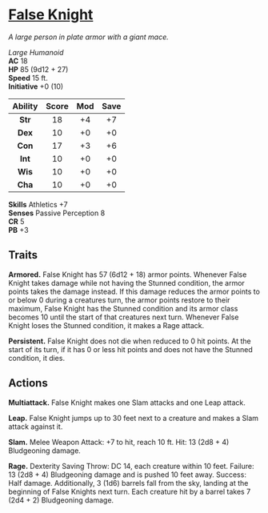 # [False Knight](https://hollowknight.wiki/w/False_Knight)

*A large person in plate armor with a giant mace.*

*Large Humanoid*  
**AC** 18  
**HP** 85 (9d12 + 27)  
**Speed** 15 ft.  
**Initiative** +0 (10)  

| Ability | Score | Mod | Save |
|:-------:|:-----:|:---:|:----:|
| **Str** | 18    | +4  | +7   |
| **Dex** | 10    | +0  | +0   |
| **Con** | 17    | +3  | +6   |
| **Int** | 10    | +0  | +0   |
| **Wis** | 10    | +0  | +0   |
| **Cha** | 10    | +0  | +0   |

**Skills** Athletics +7  
**Senses** Passive Perception 8  
**CR** 5  
**PB** +3  

## Traits

**Armored.** False Knight has 57 (6d12 + 18) armor points. Whenever False Knight takes damage while not having the Stunned condition, the armor points takes the damage instead. If this damage reduces the armor points to or below 0 during a creatures turn, the armor points restore to their maximum, False Knight has the Stunned condition and its armor class becomes 10 until the start of that creatures next turn. Whenever False Knight loses the Stunned condition, it makes a Rage attack.

**Persistent.** False Knight does not die when reduced to 0 hit points. At the start of its turn, if it has 0 or less hit points and does not have the Stunned condition, it dies.

## Actions

**Multiattack.** False Knight makes one Slam attacks and one Leap attack.

**Leap.** False Knight jumps up to 30 feet next to a creature and makes a Slam attack against it.

**Slam.** Melee Weapon Attack: +7 to hit, reach 10 ft. Hit: 13 (2d8 + 4) Bludgeoning damage.

**Rage.** Dexterity Saving Throw: DC 14, each creature within 10 feet. Failure: 13 (2d8 + 4) Bludgeoning damage and is pushed 10 feet away. Success: Half damage. Additionally, 3 (1d6) barrels fall from the sky, landing at the beginning of False Knights next turn. Each creature hit by a barrel takes 7 (2d4 + 2) Bludgeoning damage.
